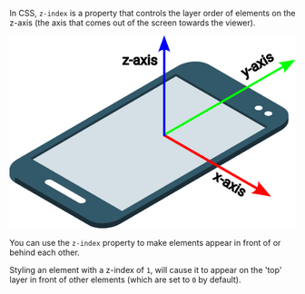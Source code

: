 In CSS, `z-index` is a property that controls the layer order of elements on the z-axis (the axis that comes out of the screen towards the viewer). 

![A smartphone on its side showing the width of the phone screen as the x axis, the length as the y axis, and the z axis coming out of the screen.](images/phoneAxes.png)

You can use the `z-index` property to make elements appear in front of or behind each other. 

Styling an element with a z-index of `1`, will cause it to appear on the 'top' layer in front of other elements (which are set to `0` by default).
